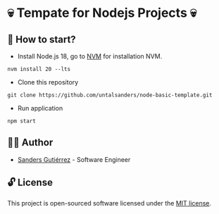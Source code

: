 # :skull: Tempate for Nodejs Projects :skull:

## :checkered_flag: How to start?

-   Install Node.js 18, go to [NVM](https://github.com/nvm-sh/nvm#git-install) for installation NVM.

```shell
nvm install 20 --lts
```

-   Clone this repository

```shell
git clone https://github.com/untalsanders/node-basic-template.git
```

-   Run application

```shell
npm start
```

## :man_technologist: Author

-   [Sanders Gutiérrez](https://untalsanders.github.io) - Software Engineer

## :unlock: License

This project is open-sourced software licensed under the [MIT license](LICENSE).
